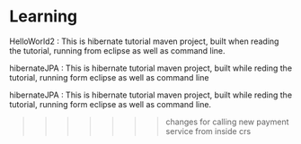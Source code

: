 # Learning
HelloWorld2 : This is hibernate tutorial maven project, built when reading the tutorial, running from eclipse as well as command line.

hibernateJPA : This is hibernate tutorial maven project, built while reding the tutorial, running form eclipse as well as command line

hibernateJPA : This is hibernate tutorial maven project, built while reding the tutorial, running form eclipse as well as command line.
>>>>>>> changes for calling new payment service from inside crs
